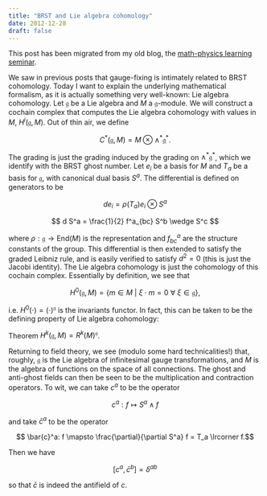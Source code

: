 ```yaml
---
title: "BRST and Lie algebra cohomology"
date: 2012-12-28
draft: false
---
```


This post has been migrated from my old blog, the [math-physics learning seminar](https://mathphysseminar.blogspot.com/).


We saw in previous posts that gauge-fixing is intimately related to BRST cohomology. Today I want to explain the underlying mathematical formalism, as it is actually something very well-known: Lie algebra cohomology. Let $\mathfrak{g}$ be a Lie algebra and $M$ a $\mathfrak{g}$-module. We will construct a cochain complex that computes the Lie algebra cohomology with values in $M$, $H^i(\mathfrak{g}, M)$. Out of thin air, we define

$$ C^\ast(\mathfrak{g}, M) = M \otimes \wedge^\ast \mathfrak{g}^\ast. $$

The grading is just the grading induced by the grading on $\wedge^\ast \mathfrak{g}^\ast$, which we identify with the BRST ghost number. Let $e_i$ be a basis for $M$ and $T_a$ be a basis for $\mathfrak{g}$, with canonical dual basis $S^a$. The differential is defined on generators to be

$$ d e_i = \rho(T_a) e_i \otimes S^a $$

$$ d S^a = \frac{1}{2} f^a_{bc} S^b \wedge S^c $$

where $\rho: \mathfrak{g} \to \mathrm{End}(M)$ is the representation and $f^a_{bc}$ are the structure constants of the group. This differential is then extended to satisfy the graded Leibniz rule, and is easily verified to satisfy $d^2 = 0$ (this is just the Jacobi identity). The Lie algebra cohomology is just the cohomology of this cochain complex. Essentially by definition, we see that

$$ H^0(\mathfrak{g}, M) = \{m \in M \ | \ \xi \cdot m = 0 \ \forall \ \xi \in \mathfrak{g} \}, $$

i.e. $H^0(\cdot) = (\cdot)^\mathfrak{g}$ is the invariants functor. In fact, this can be taken to be the defining property of Lie algebra cohomology:


Theorem $H^k(\mathfrak{g}, M) = R^k (M)^\mathfrak{g}$.


Returning to field theory, we see (modulo some hard technicalities!) that, roughly, $\mathfrak{g}$ is the Lie algebra of infinitesimal gauge transformations, and $M$ is the algebra of functions on the space of all connections. The ghost and anti-ghost fields can then be seen to be the multiplication and contraction operators. To wit, we can take $c^a$ to be the operator

$$ c^a: f \mapsto S^a \wedge f $$

and take $\bar{c}^a$ to be the operator

$$ \bar{c}^a: f \mapsto \frac{\partial}{\partial S^a} f  = T_a \lrcorner f.$$

Then we have

$$ [c^a, \bar{c}^b] = \delta^{ab} $$

so that $\bar{c}$ is indeed the antifield of $c$.